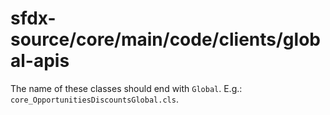 # sfdx-source/core/main/code/clients/global-apis

The name of these classes should end with `Global`. E.g.: `core_OpportunitiesDiscountsGlobal.cls`.

